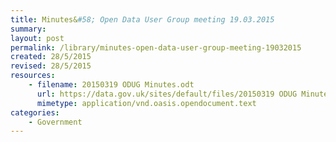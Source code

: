 ```yaml
---
title: Minutes&#58; Open Data User Group meeting 19.03.2015
summary: 
layout: post
permalink: /library/minutes-open-data-user-group-meeting-19032015
created: 28/5/2015
revised: 28/5/2015
resources:
    - filename: 20150319 ODUG Minutes.odt
      url: https://data.gov.uk/sites/default/files/20150319 ODUG Minutes.odt
      mimetype: application/vnd.oasis.opendocument.text
categories:
    - Government
---
```


